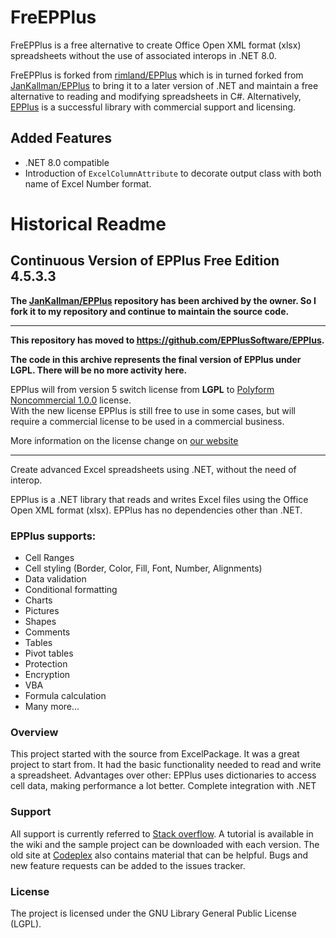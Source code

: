 # FreEPPlus
FreEPPlus is a free alternative to create Office Open XML format (xlsx) spreadsheets without the use of associated interops in .NET 8.0.

FreEPPlus is forked from [rimland/EPPlus](https://github.com/rimland/EPPlus/) which is in turned forked from [JanKallman/EPPlus](https://github.com/JanKallman/EPPlus) to bring it to a later version of .NET and maintain a free alternative to reading and modifying spreadsheets in C#. Alternatively, [EPPlus](https://www.epplussoftware.com/) is a successful library with commercial support and licensing.

## Added Features
* .NET 8.0 compatible
* Introduction of `ExcelColumnAttribute` to decorate output class with both name of Excel Number format.

# Historical Readme

## Continuous Version of EPPlus Free Edition 4.5.3.3
**The [JanKallman/EPPlus](https://github.com/JanKallman/EPPlus) repository has been archived by the owner. So I fork it to my repository and continue to maintain the source code.**

---
**This repository has moved to https://github.com/EPPlusSoftware/EPPlus.** 

**The code in this archive represents the final version of EPPlus under LGPL. There will be no more activity here.**  

EPPlus will from version 5 switch license from **LGPL** to [Polyform Noncommercial 1.0.0]( https://polyformproject.org/licenses/noncommercial/1.0.0/) license.  
With the new license EPPlus is still free to use in some cases, but will require a commercial license to be used in a commercial business.

More information on the license change on [our website]( https://www.epplussoftware.com)
***
Create advanced Excel spreadsheets using .NET, without the need of interop.

EPPlus is a .NET library that reads and writes Excel files using the Office Open XML format (xlsx). 
EPPlus has no dependencies other than .NET.
 
### EPPlus supports:
* Cell Ranges 
* Cell styling (Border, Color, Fill, Font, Number, Alignments) 
* Data validation 
* Conditional formatting 
* Charts 
* Pictures 
* Shapes 
* Comments 
* Tables 
* Pivot tables 
* Protection 
* Encryption 
* VBA 
* Formula calculation 
* Many more... 

### Overview
This project started with the source from ExcelPackage. It was a great project to start from.
It had the basic functionality needed to read and write a spreadsheet.
Advantages over other:
EPPlus uses dictionaries to access cell data, making performance a lot better.
Complete integration with .NET 

### Support
All support is currently referred to [Stack overflow](https://stackoverflow.com/questions/tagged/epplus). 
A tutorial is available in the wiki and the sample project can be downloaded with each version. 
The old site at [Codeplex](http://epplus.codeplex.com) also contains material that can be helpful. 
Bugs and new feature requests can be added to the issues tracker. 

### License
The project is licensed under the GNU Library General Public License (LGPL). 

